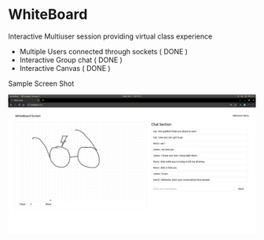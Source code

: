 # WhiteBoard

Interactive Multiuser session providing virtual class experience

- Multiple Users connected through sockets ( DONE )
- Interactive Group chat ( DONE )
- Interactive Canvas ( DONE )

Sample Screen Shot

<img src="./preview.png" />